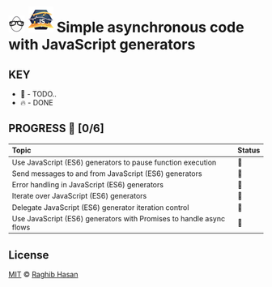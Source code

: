 # ![🥚 EH](./eH-logo.png) ![Generators](./generator-logo.png) Simple asynchronous code with JavaScript generators

## KEY
* 🚧 - TODO..
* 🔥 - DONE

## PROGRESS 🚀 [0/6]

|  Topic       |        Status     |
| :-------------  | :------------- |
| Use JavaScript (ES6) generators to pause function execution |  🚧 | 
| Send messages to and from JavaScript (ES6) generators |  🚧 | 
| Error handling in JavaScript (ES6) generators |  🚧 | 
| Iterate over JavaScript (ES6) generators |  🚧 | 
| Delegate JavaScript (ES6) generator iteration control |  🚧 | 
| Use JavaScript (ES6) generators with Promises to handle async flows |  🚧 | 


## License
[MIT](./license) © [Raghib Hasan](http://raghibm.com/)